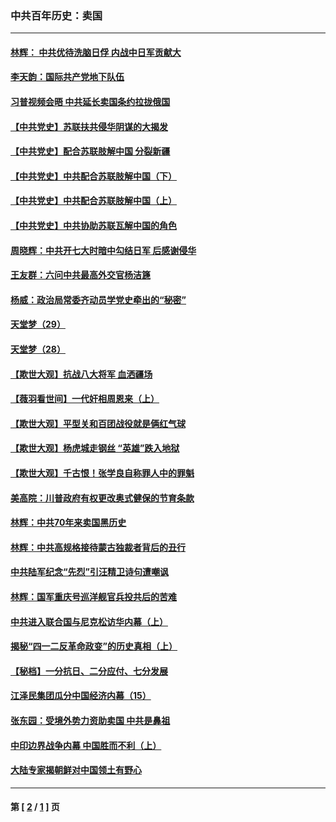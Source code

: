 ### 中共百年历史：卖国
---
#### [林辉： 中共优待洗脑日俘 内战中日军贡献大](../../pages/nf1176117/n13624644.md?06040430) 
#### [李天韵：国际共产党地下队伍](../../pages/nf1176117/n13611808.md?06040430) 
#### [习普视频会晤 中共延长卖国条约拉拢俄国](../../pages/nf1176117/n13060971.md?06040430) 
#### [【中共党史】苏联扶共侵华阴谋的大揭发](../../pages/nf1176117/n13056050.md?06040430) 
#### [【中共党史】配合苏联肢解中国 分裂新疆](../../pages/nf1176117/n13040700.md?06040430) 
#### [【中共党史】中共配合苏联肢解中国（下）](../../pages/nf1176117/n13035660.md?06040430) 
#### [【中共党史】中共配合苏联肢解中国（上）](../../pages/nf1176117/n13030262.md?06040430) 
#### [【中共党史】中共协助苏联瓦解中国的角色](../../pages/nf1176117/n13018109.md?06040430) 
#### [周晓辉：中共开七大时暗中勾结日军 后感谢侵华](../../pages/nf1176117/n12921960.md?06040430) 
#### [王友群：六问中共最高外交官杨洁篪](../../pages/nf1176117/n12836495.md?06040430) 
#### [杨威：政治局常委齐动员学党史牵出的“秘密”](../../pages/nf1176117/n12764642.md?06040430) 
#### [天堂梦（29）](../../pages/nf1176117/n12408465.md?06040430) 
#### [天堂梦（28）](../../pages/nf1176117/n12408309.md?06040430) 
#### [【欺世大观】抗战八大将军 血洒疆场](../../pages/nf1176117/n12357044.md?06040430) 
#### [【薇羽看世间】一代奸相周恩来（上）](../../pages/nf1176117/n12401109.md?06040430) 
#### [【欺世大观】平型关和百团战役就是俩红气球](../../pages/nf1176117/n12359157.md?06040430) 
#### [【欺世大观】杨虎城走钢丝 “英雄”跌入地狱](../../pages/nf1176117/n12358840.md?06040430) 
#### [【欺世大观】千古恨！张学良自称罪人中的罪魁](../../pages/nf1176117/n12358629.md?06040430) 
#### [美高院：川普政府有权更改奥式健保的节育条款](../../pages/nf1176117/n12242171.md?06040430) 
#### [林辉：中共70年来卖国黑历史](../../pages/nf1176117/n11552181.md?06040430) 
#### [林辉：中共高规格接待蒙古独裁者背后的丑行](../../pages/nf1176117/n11225005.md?06040430) 
#### [中共陆军纪念“先烈”引汪精卫诗句遭嘲讽](../../pages/nf1176117/n11153345.md?06040430) 
#### [林辉：国军重庆号巡洋舰官兵投共后的苦难](../../pages/nf1176117/n10997801.md?06040430) 
#### [中共进入联合国与尼克松访华内幕（上）](../../pages/nf1176117/n10138788.md?06040430) 
#### [揭秘“四一二反革命政变”的历史真相（上）](../../pages/nf1176117/n9996650.md?06040430) 
#### [【秘档】一分抗日、二分应付、七分发展](../../pages/nf1176117/n9331484.md?06040430) 
#### [江泽民集团瓜分中国经济内幕（15）](../../pages/nf1176117/n9268584.md?06040430) 
#### [张东园：受境外势力资助卖国 中共是鼻祖](../../pages/nf1176117/n9272480.md?06040430) 
#### [中印边界战争内幕 中国胜而不利（上）](../../pages/nf1176117/n9252458.md?06040430) 
#### [大陆专家揭朝鲜对中国领土有野心](../../pages/nf1176117/n9074056.md?06040430) 

---
#### 第 [ [2](./2.md?06040430) / [1](./1.md?06040430) ] 页

